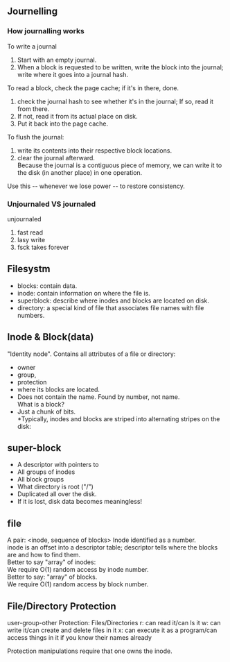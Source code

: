 ## Journelling
### How journalling works 
To write a journal
1. Start with an empty journal.  
2. When a block is requested to be written, write the block into the journal; write where it goes into a journal hash.  

To read a block, check the page cache; if it's in there, done.  
1. check the journal hash to see whether it's in the journal; If so, read it from there.  
2. If not, read it from its actual place on disk.  
3. Put it back into the page cache. 

To flush the journal:  
1. write its contents into their respective block locations.  
2. clear the journal afterward.  
Because the journal is a contiguous piece of memory, we can write it to the disk (in another place) in one operation.  

Use this -- whenever we lose power -- to restore consistency. 


### Unjournaled VS journaled
unjournaled
1. fast read
2. lasy write
3. fsck takes forever 

## Filesystm
* blocks: contain data.
* inode: contain information on where the file is.
* superblock: describe where inodes and blocks are located on disk.
* directory: a special kind of file that associates file names with file numbers.

## Inode & Block(data)
"Identity node". Contains all attributes of a file or directory: 
* owner
* group,  
* protection 
* where its blocks are located.  
* Does not contain the name. Found by number, not name.  
What is a block?  
* Just a chunk of bits.  
*Typically, inodes and blocks are striped into alternating stripes on the disk: 

## super-block
* A descriptor with pointers to  
* All groups of inodes 
* All block groups 
* What directory is root ("/") 
* Duplicated all over the disk.  
* If it is lost, disk data becomes meaningless! 

## file  
A pair: <inode, sequence of blocks> 
Inode identified as a number.  
inode is an offset into a descriptor table; descriptor tells where the blocks are and how to find them.  
Better to say "array" of inodes:  
We require O(1) random access by inode number.  
Better to say: "array" of blocks.  
We require O(1) random access by block number.  

## File/Directory Protection
user-group-other
Protection: Files/Directories
r: can read it/can ls it
w: can write it/can create and delete files in it 
x: can execute it as a program/can access things in it if you know their names already

Protection manipulations require that one owns the inode.
